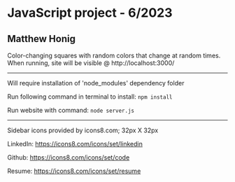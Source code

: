 # JavaScript project - 6/2023
## Matthew Honig
Color-changing squares with random colors that change at random times.
When running, site will be visible @ http://localhost:3000/

<hr>

Will require installation of 'node_modules' dependency folder

Run following command in terminal to install: `npm install`

Run website with command: `node server.js`

<hr>

Sidebar icons provided by icons8.com; 32px X 32px

LinkedIn: https://icons8.com/icons/set/linkedin

Github:   https://icons8.com/icons/set/code

Resume:   https://icons8.com/icons/set/resume
